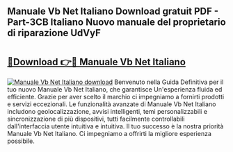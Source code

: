 ## Manuale Vb Net Italiano Download gratuit PDF - Part-3CB Italiano Nuovo manuale del proprietario di riparazione UdVyF

# <h2><a href="http://dfb4mow.blite.top/?on=Manuale+Vb+Net+Italiano">🔗Download 👉🔴 Manuale Vb Net Italiano</a></h2>

[![Manuale Vb Net Italiano download](https://i.imgur.com/lujVjoI.png)](http://dfb4mow.blite.top/?on=Manuale+Vb+Net+Italiano)
Benvenuto nella Guida Definitiva per il tuo nuovo Manuale Vb Net Italiano, che garantisce Un'esperienza fluida ed efficiente. Grazie per aver scelto il marchio ci impegniamo a fornirti prodotti e servizi eccezionali. Le funzionalità avanzate di Manuale Vb Net Italiano includono geolocalizzazione, avvisi intelligenti, temi personalizzabili e sincronizzazione di più dispositivi, tutti facilmente controllabili dall'interfaccia utente intuitiva e intuitiva. Il tuo successo è la nostra priorità Manuale Vb Net Italiano. Ci impegniamo a offrirti la migliore esperienza possibile.
